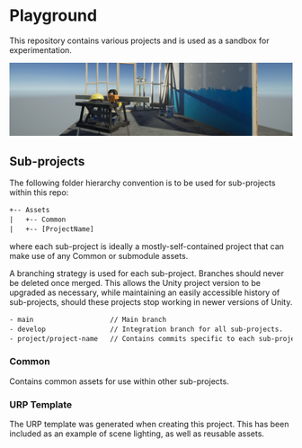 # Playground

This repository contains various projects and is used as a sandbox for experimentation.

![Image](./HEADER.png)

## Sub-projects

The following folder hierarchy convention is to be used for sub-projects within this repo:

```txt
+-- Assets
|   +-- Common
|   +-- [ProjectName]
```

where each sub-project is ideally a mostly-self-contained project that can make use of any Common or submodule assets.

A branching strategy is used for each sub-project. Branches should never be deleted once merged. This allows the Unity project version to be upgraded as necessary, while maintaining an easily accessible history of sub-projects, should these projects stop working in newer versions of Unity.

```txt
- main                   // Main branch
- develop                // Integration branch for all sub-projects.
- project/project-name   // Contains commits specific to each sub-project.
```

### Common

Contains common assets for use within other sub-projects.

### URP Template

The URP template was generated when creating this project. This has been included as an example of scene lighting, as well as reusable assets.